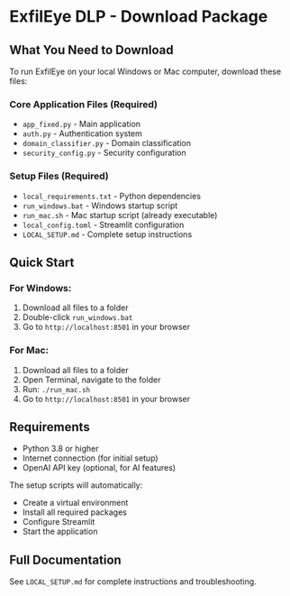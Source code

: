 # ExfilEye DLP - Download Package

## What You Need to Download

To run ExfilEye on your local Windows or Mac computer, download these files:

### Core Application Files (Required)
- `app_fixed.py` - Main application
- `auth.py` - Authentication system  
- `domain_classifier.py` - Domain classification
- `security_config.py` - Security configuration

### Setup Files (Required)
- `local_requirements.txt` - Python dependencies
- `run_windows.bat` - Windows startup script
- `run_mac.sh` - Mac startup script (already executable)
- `local_config.toml` - Streamlit configuration
- `LOCAL_SETUP.md` - Complete setup instructions

## Quick Start

### For Windows:
1. Download all files to a folder
2. Double-click `run_windows.bat`
3. Go to `http://localhost:8501` in your browser

### For Mac:
1. Download all files to a folder
2. Open Terminal, navigate to the folder
3. Run: `./run_mac.sh`
4. Go to `http://localhost:8501` in your browser

## Requirements
- Python 3.8 or higher
- Internet connection (for initial setup)
- OpenAI API key (optional, for AI features)

The setup scripts will automatically:
- Create a virtual environment
- Install all required packages
- Configure Streamlit
- Start the application

## Full Documentation
See `LOCAL_SETUP.md` for complete instructions and troubleshooting.